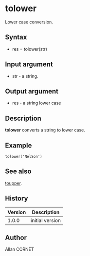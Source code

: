 

# tolower

Lower case conversion.

## Syntax

- res = tolower(str)

## Input argument

 - str - a string.

## Output argument

 - res - a string lower case

## Description

<b>tolower</b> converts a string to lower case.

## Example

```Nelson
tolower('NelSon')
```

## See also

[toupper](toupper.md).
## History

|Version|Description|
|------|------|
|1.0.0|initial version|


## Author

Allan CORNET



